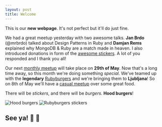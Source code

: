 ```yaml
---
layout: post
title: Welcome
---
```


This is our **new webpage**. It's not perfect but it'll do just fine.

We had a great meetup yesterday with two awesome talks. **Jan Brdo** (@mrbrdo) talked about Design Patterns in Ruby and **Damjan Rems** explained why MongoDB & Ruby are a match made in heaven. I also introduced donations in form of the [awesome stickers](/stickers). A lot of you responded and I thank you all!

Our next [monthly meetup](http://www.meetup.com/Ruby-Slovenia/events/179236172/) will take place on **29th of May**. Now that's a long time away, so this month we're doing something *special*. We've teamed up with the **legendary** [Rubyburgers](http://rubyburgers.co/) and we're bringing them to **Ljubljana**! So on 8th of May we'll have a [casual meetup](http://www.meetup.com/Ruby-Slovenia/events/179183292/) over some great food.

There will be *stickers*, and there will be *burgers*. **Hood burgers**!

<div class="clearfix">
  <img src="https://scontent-a-vie.xx.fbcdn.net/hphotos-ash3/t1.0-9/1234849_656205124439861_1753987754_n.jpg" alt="Hood burgers" class="gallery">
  <img src="https://pbs.twimg.com/media/BirN6gqIIAAqOIk.jpg" alt="Rubyburgers stickers" class="gallery">
</div>

## See ya!  :hamburger: :beers:
